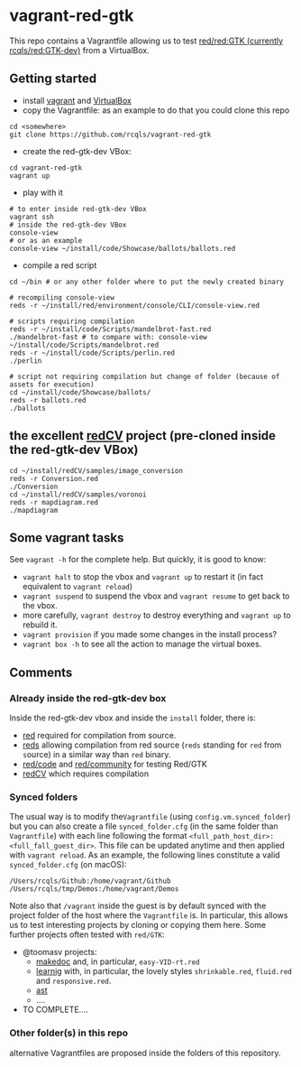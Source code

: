 # vagrant-red-gtk

This repo contains a Vagrantfile allowing us to test [red/red:GTK (currently rcqls/red:GTK-dev)](https://github.com/rcqls/red/tree/GTK-dev) from a VirtualBox.

## Getting started

* install [vagrant](https://www.vagrantup.com) and [VirtualBox](https://www.virtualbox.org)
* copy the Vagrantfile: as an example to do that you could clone this repo 
```
cd <somewhere>
git clone https://github.com/rcqls/vagrant-red-gtk
```
* create the red-gtk-dev VBox:
```
cd vagrant-red-gtk
vagrant up
```
* play with it
```
# to enter inside red-gtk-dev VBox
vagrant ssh
# inside the red-gtk-dev VBox
console-view
# or as an example
console-view ~/install/code/Showcase/ballots/ballots.red
```
* compile a red script
```
cd ~/bin # or any other folder where to put the newly created binary

# recompiling console-view
reds -r ~/install/red/environment/console/CLI/console-view.red

# scripts requiring compilation
reds -r ~/install/code/Scripts/mandelbrot-fast.red
./mandelbrot-fast # to compare with: console-view ~/install/code/Scripts/mandelbrot.red
reds -r ~/install/code/Scripts/perlin.red
./perlin

# script not requiring compilation but change of folder (because of assets for execution)
cd ~/install/code/Showcase/ballots/
reds -r ballots.red
./ballots
```

## the excellent [redCV](https://github.com/ldci/redCV) project (pre-cloned inside the red-gtk-dev VBox)

```
cd ~/install/redCV/samples/image_conversion
reds -r Conversion.red
./Conversion
cd ~/install/redCV/samples/voronoi
reds -r mapdiagram.red
./mapdiagram
```

## Some vagrant tasks

See `vagrant -h` for the complete help. But quickly, it is good to know:

* `vagrant halt` to stop the vbox and `vagrant up` to restart it (in fact equivalent to `vagrant reload`)
* `vagrant suspend` to suspend the vbox and `vagrant resume` to get back to the vbox.
* more carefully, `vagrant destroy` to destroy everything and `vagrant up` to rebuild it.
* `vagrant provision` if you made some changes in the install process?
* `vagrant box -h` to see all the action to manage the virtual boxes.

## Comments

### Already inside the red-gtk-dev box

Inside the red-gtk-dev vbox and inside the `install` folder, there is:


* [red](https://github.com/rcqls/red/tree/GTK-dev) required for compilation from source.
* [reds](https://github.com/rcqls/reds) allowing compilation from red source (`reds` standing for `red` from `s`ource) in a similar way than `red` binary.
* [red/code](https://github.com/red/code) and [red/community](https://github.com/red/community) for testing Red/GTK
* [redCV](https://github.com/ldci/redCV) which requires compilation


### Synced folders

The usual way is to modify the`Vagrantfile` (using `config.vm.synced_folder`) but you can also create a file `synced_folder.cfg` (in the same folder than `Vagrantfile`) with each line following the format `<full_path_host_dir>:<full_fall_guest_dir>`. This file can be updated anytime and then applied with `vagrant reload`. As an example, the following lines constitute a valid `synced_folder.cfg` (on macOS):
```
/Users/rcqls/Github:/home/vagrant/Github
/Users/rcqls/tmp/Demos:/home/vagrant/Demos
```

Note also that `/vagrant` inside the guest is by default synced with the project folder of the host where the `Vagrantfile` is. In particular, this allows us to test interesting projects by cloning or copying them here. Some further projects often tested with `red/GTK`:

* @toomasv projects:
	* [makedoc](https://github.com/toomasv/makedoc) and, in particular, `easy-VID-rt.red`
	* [learnig](https://github.com/toomasv/learning) with, in particular, the lovely styles `shrinkable.red`, `fluid.red` and `responsive.red`.
	* [ast](https://github.com/toomasv/ast)
	* ....
* TO COMPLETE....

### Other folder(s) in this repo

alternative Vagrantfiles are  proposed inside the folders of this repository.